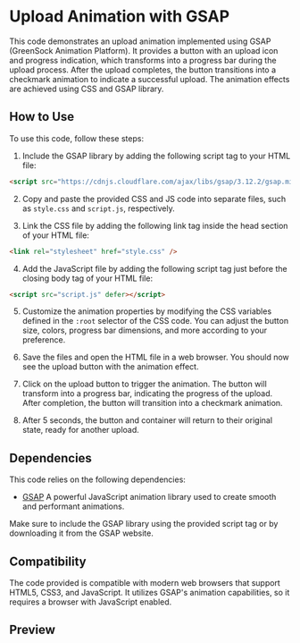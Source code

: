 # Upload Animation with GSAP
This code demonstrates an upload animation implemented using GSAP (GreenSock Animation Platform). It provides a button with an upload icon and progress indication, which transforms into a progress bar during the upload process. After the upload completes, the button transitions into a checkmark animation to indicate a successful upload. The animation effects are achieved using CSS and GSAP library.

## How to Use
To use this code, follow these steps:

1. Include the GSAP library by adding the following script tag to your HTML file:

```html
<script src="https://cdnjs.cloudflare.com/ajax/libs/gsap/3.12.2/gsap.min.js" integrity="sha512-16esztaSRplJROstbIIdwX3N97V1+pZvV33ABoG1H2OyTttBxEGkTsoIVsiP1iaTtM8b3+hu2kB6pQ4Clr5yug==" crossorigin="anonymous" referrerpolicy="no-referrer"></script>
```

2. Copy and paste the provided CSS and JS code into separate files, such as `style.css` and `script.js`, respectively.

3. Link the CSS file by adding the following link tag inside the head section of your HTML file:

```html
<link rel="stylesheet" href="style.css" />
```
4. Add the JavaScript file by adding the following script tag just before the closing body tag of your HTML file:

```html
<script src="script.js" defer></script>
```
5. Customize the animation properties by modifying the CSS variables defined in the `:root` selector of the CSS code. You can adjust the button size, colors, progress bar dimensions, and more according to your preference.

6. Save the files and open the HTML file in a web browser. You should now see the upload button with the animation effect.

7. Click on the upload button to trigger the animation. The button will transform into a progress bar, indicating the progress of the upload. After completion, the button will transition into a checkmark animation.

8. After 5 seconds, the button and container will return to their original state, ready for another upload.

## Dependencies
This code relies on the following dependencies:

* [GSAP](https://greensock.com/gsap/) A powerful JavaScript animation library used to create smooth and performant animations.
  
Make sure to include the GSAP library using the provided script tag or by downloading it from the GSAP website.

## Compatibility
The code provided is compatible with modern web browsers that support HTML5, CSS3, and JavaScript. It utilizes GSAP's animation capabilities, so it requires a browser with JavaScript enabled.

## Preview
